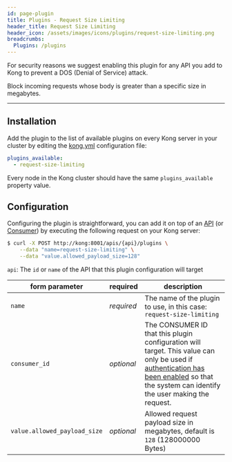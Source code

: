 ```yaml
---
id: page-plugin
title: Plugins - Request Size Limiting
header_title: Request Size Limiting
header_icon: /assets/images/icons/plugins/request-size-limiting.png
breadcrumbs:
  Plugins: /plugins
---
```


<div class="alert alert-warning">
  For security reasons we suggest enabling this plugin for any API you add to Kong to prevent a DOS (Denial of Service) attack.
</div>

Block incoming requests whose body is greater than a specific size in megabytes.

---

## Installation

Add the plugin to the list of available plugins on every Kong server in your cluster by editing the [kong.yml][configuration] configuration file:

```yaml
plugins_available:
  - request-size-limiting
```

Every node in the Kong cluster should have the same `plugins_available` property value.

## Configuration

Configuring the plugin is straightforward, you can add it on top of an [API][api-object] (or [Consumer][consumer-object]) by executing the following request on your Kong server:

```bash
$ curl -X POST http://kong:8001/apis/{api}/plugins \
    --data "name=request-size-limiting" \
    --data "value.allowed_payload_size=128"
```

`api`: The `id` or `name` of the API that this plugin configuration will target

form parameter                | required    | description
---                           | ---         | ---
`name`                        | *required*  | The name of the plugin to use, in this case: `request-size-limiting`
`consumer_id`                 | *optional*  | The CONSUMER ID that this plugin configuration will target. This value can only be used if [authentication has been enabled][faq-authentication] so that the system can identify the user making the request.
`value.allowed_payload_size`  | *optional*  | Allowed request payload size in megabytes, default is `128` (128000000 Bytes)

[api-object]: /docs/{{site.data.kong_latest.release}}/admin-api/#api-object
[configuration]: /docs/{{site.data.kong_latest.release}}/configuration
[consumer-object]: /docs/{{site.data.kong_latest.release}}/admin-api/#consumer-object
[faq-authentication]: /about/faq/#how-can-i-add-an-authentication-layer-on-a-microservice/api?
